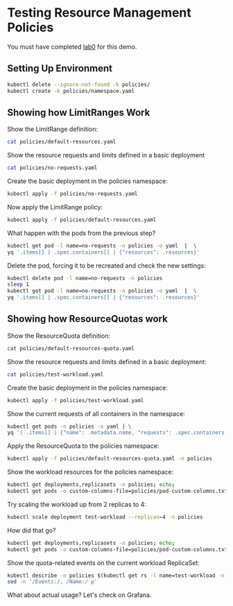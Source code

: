 # Testing Resource Management Policies

You must have completed [lab0](../lab0/README.md) for this demo.

## Setting Up Environment

```sh
kubectl delete --ignore-not-found -k policies/
kubectl create -k policies/namespace.yaml
```

## Showing how LimitRanges Work

Show the LimitRange definition:

```sh
cat policies/default-resources.yaml
```

Show the resource requests and limits defined in a basic deployment

```sh
cat policies/no-requests.yaml
```

Create the basic deployment in the policies namespace:

```sh
kubectl apply -f policies/no-requests.yaml
```

Now apply the LimitRange policy:

```sh
kubectl apply -f policies/default-resources.yaml
```

What happen with the pods from the previous step?

```sh
kubectl get pod -l name=no-requests -n policies -o yaml  |  \
yq '.items[] | .spec.containers[] | {"resources": .resources}'
```

Delete the pod, forcing it to be recreated and check the new settings:

```sh
kubectl delete pod -l name=no-requests -n policies
sleep 1
kubectl get pod -l name=no-requests -n policies -o yaml  |  \
yq '.items[] | .spec.containers[] | {"resources": .resources}'
```

## Showing how ResourceQuotas work

Show the ResourceQuota definition:

```sh
cat policies/default-resources-quota.yaml
```

Show the resource requests and limits defined in a basic deployment:

```sh
cat policies/test-workload.yaml
```

Create the basic deployment in the policies namespace:

```sh
kubectl apply -f policies/test-workload.yaml
```

Show the current requests of all containers in the namespace:

```sh
kubectl get pods -n policies -o yaml | \
yq '[ .items[] | {"name": .metadata.name, "requests": .spec.containers[].resources.requests} ]'
```

Apply the ResourceQuota to the policies namespace:

```sh
kubectl apply -f policies/default-resources-quota.yaml -n policies
```

Show the workload resources for the policies namespace:

```sh
kubectl get deployments,replicasets -n policies; echo;
kubectl get pods -o custom-columns-file=policies/pod-custom-columns.txt -n policies
```

Try scaling the workload up from 2 replicas to 4:

```sh
kubectl scale deployment test-workload --replicas=4 -n policies
```

How did that go?

```sh
kubectl get deployments,replicasets -n policies; echo;
kubectl get pods -o custom-columns-file=policies/pod-custom-columns.txt -n policies
```

Show the quota-related events on the current workload ReplicaSet:

```sh
kubectl describe -n policies $(kubectl get rs -l name=test-workload -n policies -o name | head -1) | \
sed -n '/Events:/, /Name:/ p'
```

What about actual usage? Let's check on Grafana.

